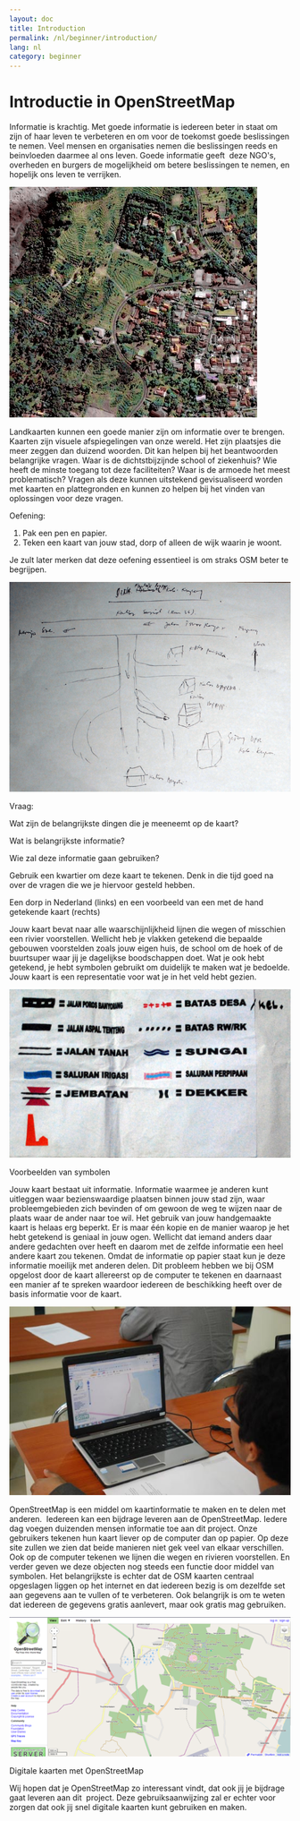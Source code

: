```yaml
---
layout: doc
title: Introduction
permalink: /nl/beginner/introduction/
lang: nl
category: beginner
---
```


Introductie in OpenStreetMap
============================

Informatie is krachtig. Met goede informatie is iedereen beter in staat
om zijn of haar leven te verbeteren en om voor de toekomst goede
beslissingen te nemen. Veel mensen en organisaties nemen die
beslissingen reeds en beinvloeden daarmee al ons leven. Goede informatie
geeft  deze NGO's, overheden en burgers de mogelijkheid om betere
beslissingen te nemen, en hopelijk ons leven te verrijken.

![A village in Indonesia][]

Landkaarten kunnen een goede manier zijn om informatie over te brengen.
Kaarten zijn visuele afspiegelingen van onze wereld. Het zijn plaatsjes
die meer zeggen dan duizend woorden. Dit kan helpen bij het beantwoorden
belangrijke vragen. Waar is de dichtstbijzijnde school of ziekenhuis?
Wie heeft de minste toegang tot deze faciliteiten? Waar is de armoede
het meest problematisch? Vragen als deze kunnen uitstekend
gevisualiseerd worden met kaarten en plattegronden en kunnen zo helpen
bij het ​​vinden van oplossingen voor deze vragen.

Oefening:

1.  Pak een pen en papier.
2.  Teken een kaart van jouw stad, dorp of alleen de wijk waarin je
    woont.

Je zult later merken dat deze oefening essentieel is om straks OSM beter
te begrijpen.

![Example of a hand-drawn map][]

Vraag:

Wat zijn de belangrijkste dingen die je meeneemt op de kaart?

Wat is belangrijkste informatie?

Wie zal deze informatie gaan gebruiken?

Gebruik een kwartier om deze kaart te tekenen. Denk in die tijd goed na
over de vragen die we je hiervoor gesteld hebben.

Een dorp in Nederland (links) en een voorbeeld van een met de hand
getekende kaart (rechts)

Jouw kaart bevat naar alle waarschijnlijkheid lijnen die wegen of
misschien een rivier voorstellen. Wellicht heb je vlakken getekend die
bepaalde gebouwen voorstelden zoals jouw eigen huis, de school om de
hoek of de buurtsuper waar jij je dagelijkse boodschappen doet. Wat je
ook hebt getekend, je hebt symbolen gebruikt om duidelijk te maken wat
je bedoelde. Jouw kaart is een representatie voor wat je in het veld
hebt gezien.

![Examples of symbols][]

Voorbeelden van symbolen

Jouw kaart bestaat uit informatie. Informatie waarmee je anderen kunt
uitleggen waar bezienswaardige plaatsen binnen jouw stad zijn, waar
probleemgebieden zich bevinden of om gewoon de weg te wijzen naar de
plaats waar de ander naar toe wil. Het gebruik van jouw handgemaakte
kaart is helaas erg beperkt. Er is maar één kopie en de manier waarop je
het hebt getekend is geniaal in jouw ogen. Wellicht dat iemand anders
daar andere gedachten over heeft en daarom met de zelfde informatie een
heel andere kaart zou tekenen. Omdat de informatie op papier staat kun
je deze informatie moeilijk met anderen delen. Dit probleem hebben we
bij OSM opgelost door de kaart allereerst op de computer te tekenen en
daarnaast een manier af te spreken waardoor iedereen de beschikking
heeft over de basis informatie voor de kaart.

![Mapping on Computer][]

OpenStreetMap is een middel om kaartinformatie te maken en te delen met
anderen.  Iedereen kan een bijdrage leveren aan de OpenStreetMap. Iedere
dag voegen duizenden mensen informatie toe aan dit project. Onze
gebruikers tekenen hun kaart liever op de computer dan op papier. Op
deze site zullen we zien dat beide manieren niet gek veel van elkaar
verschillen. Ook op de computer tekenen we lijnen die wegen en rivieren
voorstellen. En verder geven we deze objecten nog steeds een functie
door middel van symbolen. Het belangrijkste is echter dat de OSM kaarten
centraal opgeslagen liggen op het internet en dat iedereen bezig is om
dezelfde set aan gegevens aan te vullen of te verbeteren. Ook belangrijk
is om te weten dat iedereen de gegevens gratis aanlevert, maar ook
gratis mag gebruiken.

![Digital maps with OpenStreetMap][]

Digitale kaarten met OpenStreetMap

Wij hopen dat je OpenStreetMap zo interessant vindt, dat ook jij je
bijdrage gaat leveren aan dit  project. Deze gebruiksaanwijzing zal er
echter voor zorgen dat ook jij snel digitale kaarten kunt gebruiken en
maken.

[A village in Indonesia]: /images/beginner/village-in-indonesia.png
[Example of a hand-drawn map]: /images/beginner/hand-drawn-map.png
[Examples of symbols]: /images/beginner/examples-of-symbols.png
[Mapping on Computer]: /images/beginner/mapping-on-computer.png
[Digital maps with OpenStreetMap]: /images/beginner/digital-maps-with-osm.png
